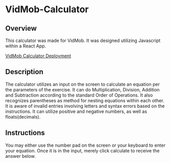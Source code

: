 # VidMob-Calculator

## Overview

This calculator was made for VidMob. It was designed utilizing Javascript within a React App.

[VidMob Calculator Deployment](https://lucid-jackson-38eb93.netlify.app/)

## Description

The calculator utilizes an input on the screen to calculate an equation per the parameters of the exercise. It can do Multiplication, Division, Addition and Subtraction according to the standard Order of Operations. It also recognizes parentheses as method for nesting equations within each other. It is aware of invalid entries involving letters and syntax errors based on the instructions. It can utilize positive and negative numbers, as well as floats(decimals).

## Instructions

You may either use the number pad on the screen or your keyboard to enter your equation. Once it is in the input, merely click calculate to receive the answer below.
